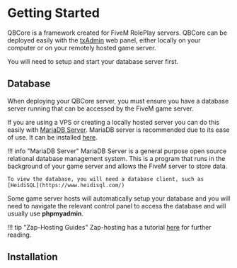 # Getting Started
QBCore is a framework created for FiveM RolePlay servers. QBCore can be deployed easily with the [txAdmin](https://txadm.in/) web panel, either locally on your computer or on your remotely hosted game server.

You will need to setup and start your database server first.

## Database
When deploying your QBCore server, you must ensure you have a database server running that can be accessed by the FiveM game server.

If you are using a VPS or creating a locally hosted server you can do this easily with [MariaDB Server](https://mariadb.org/en/#entry-header). MariaDB server is recommended due to its ease of use. It can be installed [here](https://native-network.net/downloads/download/895/).

!!! info "MariaDB Server"
    MariaDB Server is a general purpose open source relational database management system. This is a program that runs in the background of your game server and allows the FiveM server to store data.

    To view the database, you will need a database client, such as [HeidiSQL](https://www.heidisql.com/)

Some game server hosts will automatically setup your database and you will need to navigate the relevant control panel to access the database and will usually use **phpmyadmin**.

!!! tip "Zap-Hosting Guides"
    Zap-hosting has a tutorial [here](https://zap-hosting.com/guides/docs/en/gameserver_databases_pma/) for further reading.

## Installation